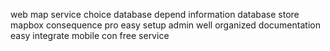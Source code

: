 web map service choice database depend information database store mapbox consequence pro easy setup admin well organized documentation easy integrate mobile con free service